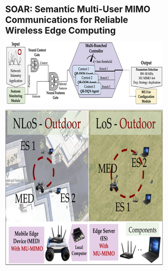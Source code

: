 # SOAR: Semantic Multi-User MIMO Communications for Reliable Wireless Edge Computing 

<p align="center">
<img src="Images/SOAR_pipeline_v2.png"
     alt="Markdown Monster icon" width="900" height="200"
     style="float: center;" />
</p>

<p align="center">
<img src="Images/SOAR-Setting.png"
     alt="Markdown Monster icon" width="700" height="500"
     style="float: center;" />
</p>
